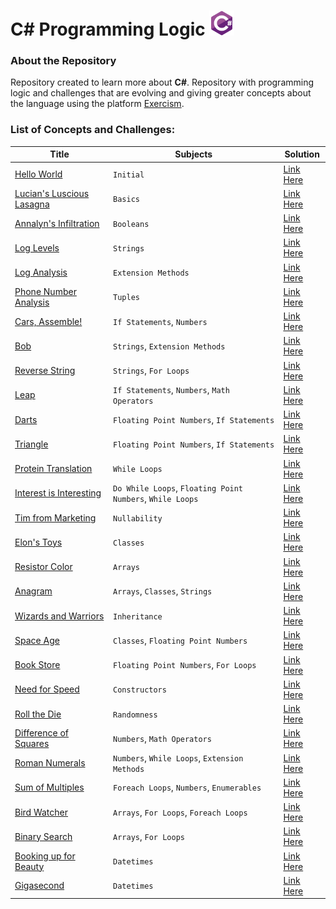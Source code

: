 # C# Programming Logic <img src="https://raw.githubusercontent.com/devicons/devicon/master/icons/csharp/csharp-original.svg" alt="csharp" width="40" height="40"/>

### About the Repository

Repository created to learn more about **C#**. Repository with programming logic and challenges that are evolving and
giving greater concepts about the language using the platform [Exercism](https://exercism.org/).

### List of Concepts and Challenges:

| Title                                                 | Subjects                                                  | Solution                                                        | 
|-------------------------------------------------------|-----------------------------------------------------------|-----------------------------------------------------------------|
| [Hello World](hello-world)                            | `Initial`                                                 | [Link Here](hello-world/HelloWorld.cs)                          |
| [Lucian's Luscious Lasagna](lucians-luscious-lasagna) | `Basics`                                                  | [Link Here](lucians-luscious-lasagna/LuciansLusciousLasagna.cs) |
| [Annalyn's Infiltration](annalyns-infiltration)       | `Booleans`                                                | [Link Here](annalyns-infiltration/AnnalynsInfiltration.cs)      |
| [Log Levels](log-levels)                              | `Strings`                                                 | [Link Here](log-levels/LogLevels.cs)                            |
| [Log Analysis](log-analysis)                          | `Extension Methods`                                       | [Link Here](log-analysis/LogAnalysis.cs)                        |
| [Phone Number Analysis](phone-number-analysis)        | `Tuples`                                                  | [Link Here](phone-number-analysis/PhoneNumberAnalysis.cs)       |
| [Cars, Assemble!](cars-assemble)                      | `If Statements`, `Numbers`                                | [Link Here](cars-assemble/CarsAssemble.cs)                      |
| [Bob](bob)                                            | `Strings`, `Extension Methods`                            | [Link Here](bob/Bob.cs)                                         |
| [Reverse String](reverse-string)                      | `Strings`, `For Loops`                                    | [Link Here](reverse-string/ReverseString.cs)                    |
| [Leap](leap)                                          | `If Statements`, `Numbers`,  `Math Operators`             | [Link Here](leap/Leap.cs)                                       |
| [Darts](darts)                                        | `Floating Point Numbers`, `If Statements`                 | [Link Here](darts/Darts.cs)                                     |
| [Triangle](triangle)                                  | `Floating Point Numbers`, `If Statements`                 | [Link Here](triangle/Triangle.cs)                               |
| [Protein Translation](protein-translation)            | `While Loops`                                             | [Link Here](protein-translation/ProteinTranslation.cs)          |
| [Interest is Interesting](interest-is-interesting)    | `Do While Loops`, `Floating Point Numbers`, `While Loops` | [Link Here](interest-is-interesting/InterestIsInteresting.cs)   |
| [Tim from Marketing](tim-from-marketing)              | `Nullability`                                             | [Link Here](tim-from-marketing/TimFromMarketing.cs)             |
| [Elon's Toys](elons-toys)                             | `Classes`                                                 | [Link Here](elons-toys/ElonsToys.cs)                            |
| [Resistor Color](resistor-color)                      | `Arrays`                                                  | [Link Here](resistor-color/ResistorColor.cs)                    |
| [Anagram](anagram)                                    | `Arrays`, `Classes`, `Strings`                            | [Link Here](anagram/Anagram.cs)                                 |
| [Wizards and Warriors](wizards-and-warriors)          | `Inheritance`                                             | [Link Here](wizards-and-warriors/WizardsAndWarriors.cs)         |
| [Space Age](space-age)                                | `Classes`, `Floating Point Numbers`                       | [Link Here](space-age/SpaceAge.cs)                              |
| [Book Store](book-store)                              | `Floating Point Numbers`, `For Loops`                     | [Link Here](book-store/BookStore.cs)                            |
| [Need for Speed](need-for-speed)                      | `Constructors`                                            | [Link Here](need-for-speed/NeedForSpeed.cs)                     |
| [Roll the Die](roll-the-die)                          | `Randomness`                                              | [Link Here](roll-the-die/RollTheDie.cs)                         |
| [Difference of Squares](difference-of-squares)        | `Numbers`, `Math Operators`                               | [Link Here](difference-of-squares/DifferenceOfSquares.cs)       |
| [Roman Numerals](roman-numerals)                      | `Numbers`, `While Loops`, `Extension Methods`             | [Link Here](roman-numerals/RomanNumerals.cs)                    |
| [Sum of Multiples](sum-of-multiples)                  | `Foreach Loops`, `Numbers`, `Enumerables`                 | [Link Here](sum-of-multiples/SumOfMultiples.cs)                 |
| [Bird Watcher](bird-watcher)                          | `Arrays`, `For Loops`, `Foreach Loops`                    | [Link Here](bird-watcher/BirdWatcher.cs)                        |
| [Binary Search](binary-search)                        | `Arrays`, `For Loops`                                     | [Link Here](binary-search/BinarySearch.cs)                      |
| [Booking up for Beauty](booking-up-for-beauty)        | `Datetimes`                                               | [Link Here](booking-up-for-beauty/BookingUpForBeauty.cs)        |
| [Gigasecond](gigasecond)                              | `Datetimes`                                               | [Link Here](gigasecond/Gigasecond.cs)                           |
